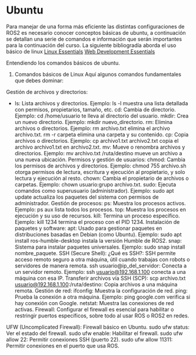 # Ubuntu

Para manejar de una forma más eficiente las distintas configuraciones de ROS2 es necesario conocer conceptos básicas de ubuntu, a continuación se detallan una serie de comandos e información que serán importantes para la continuación del curso.
La siguiente bibliogradía aborda el uso básico de linux 
[Linux Essentials](https://learning.lpi.org/es/learning-materials/010-160/)
[Web Development Essentials](https://learning.lpi.org/es/learning-materials/030-100/)

Entendiendo los comandos básicos de ubuntu.

1. Comandos básicos de Linux
Aquí algunos comandos fundamentales que debes dominar:

Gestión de archivos y directorios:
* ls: Lista archivos y directorios.
Ejemplo: ls -l muestra una lista detallada con permisos, propietarios, tamaño, etc.
cd: Cambia de directorio.
Ejemplo: cd /home/usuario te lleva al directorio del usuario.
mkdir: Crea un nuevo directorio.
Ejemplo: mkdir nuevo_directorio.
rm: Elimina archivos o directorios.
Ejemplo: rm archivo.txt elimina el archivo archivo.txt. rm -r carpeta elimina una carpeta y su contenido.
cp: Copia archivos o directorios.
Ejemplo: cp archivo1.txt archivo2.txt copia el archivo archivo1.txt en archivo2.txt.
mv: Mueve o renombra archivos y directorios.
Ejemplo: mv archivo.txt /ruta/destino mueve un archivo a una nueva ubicación.
Permisos y gestión de usuarios:
chmod: Cambia los permisos de archivos y directorios.
Ejemplo: chmod 755 archivo.sh otorga permisos de lectura, escritura y ejecución al propietario, y solo lectura y ejecución al resto.
chown: Cambia el propietario de archivos o carpetas.
Ejemplo: chown usuario:grupo archivo.txt.
sudo: Ejecuta comandos como superusuario (administrador).
Ejemplo: sudo apt update actualiza los paquetes del sistema con permisos de administrador.
Gestión de procesos:
ps: Muestra los procesos activos.
Ejemplo: ps aux lista todos los procesos.
top: Muestra los procesos en ejecución y su uso de recursos.
kill: Termina un proceso específico.
Ejemplo: kill 1234 termina el proceso con el PID 1234.
Instalación de paquetes y software:
apt: Usado para gestionar paquetes en distribuciones basadas en Debian (como Ubuntu).
Ejemplo: sudo apt install ros-humble-desktop instala la versión Humble de ROS2.
snap: Sistema para instalar paquetes universales.
Ejemplo: sudo snap install nombre_paquete.
SSH (Secure Shell):
¿Qué es SSH?: SSH permite acceso remoto seguro a otra máquina, útil cuando trabajas con robots o servidores de manera remota.
ssh usuario@ip_del_servidor: Conecta a un servidor remoto.
Ejemplo: ssh usuario@192.168.1.100 conecta a una máquina con esa IP.
Transferir archivos vía SSH (SCP):
scp archivo.txt usuario@192.168.1.100:/ruta/destino: Copia archivos a una máquina remota.
Gestión de red:
ifconfig: Muestra la configuración de red.
ping: Prueba la conexión a otra máquina.
Ejemplo: ping google.com verifica si hay conexión con Google.
netstat: Muestra las conexiones de red activas.
Firewall:
Configurar el firewall es esencial para habilitar o restringir puertos específicos, sobre todo al usar ROS o ROS2 en redes.

UFW (Uncomplicated Firewall): Firewall básico en Ubuntu.
sudo ufw status: Ver el estado del firewall.
sudo ufw enable: Habilitar el firewall.
sudo ufw allow 22: Permitir conexiones SSH (puerto 22).
sudo ufw allow 11311: Permitir conexiones en el puerto que usa ROS.
